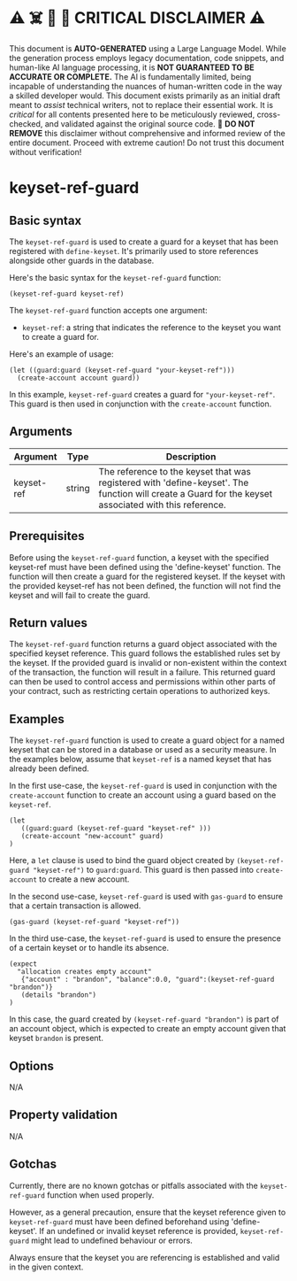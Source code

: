 
# ⚠️ ☠️ 🔮 🤖 CRITICAL DISCLAIMER ⚠️

 
This document is **AUTO-GENERATED** using a Large Language Model. While the generation process employs legacy documentation, code snippets, and human-like AI language processing, it is **NOT GUARANTEED TO BE ACCURATE OR COMPLETE.** The AI is fundamentally limited, being incapable of understanding the nuances of human-written code in the way a skilled developer would. This document exists primarily as an initial draft meant to *assist* technical writers, not to replace their essential work. It is *critical* for all contents presented here to be meticulously reviewed, cross-checked, and validated against the original source code. 🚫 **DO NOT REMOVE** this disclaimer without comprehensive and informed review of the entire document. Proceed with extreme caution! Do not trust this document without verification!

# keyset-ref-guard

## Basic syntax

The `keyset-ref-guard` is used to create a guard for a keyset that has been registered with `define-keyset`. It's primarily used to store references alongside other guards in the database. 

Here's the basic syntax for the `keyset-ref-guard` function:

```pact
(keyset-ref-guard keyset-ref)
```

The `keyset-ref-guard` function accepts one argument:

- `keyset-ref`: a string that indicates the reference to the keyset you want to create a guard for. 

Here's an example of usage:

```pact
(let ((guard:guard (keyset-ref-guard "your-keyset-ref")))
  (create-account account guard))
```

In this example, `keyset-ref-guard` creates a guard for `"your-keyset-ref"`. This guard is then used in conjunction with the `create-account` function.


## Arguments

| Argument    | Type     | Description                                                                                                                                      |
|-------------|----------|--------------------------------------------------------------------------------------------------------------------------------------------------|
| keyset-ref  | string   | The reference to the keyset that was registered with 'define-keyset'. The function will create a Guard for the keyset associated with this reference.                                              |

## Prerequisites

Before using the `keyset-ref-guard` function, a keyset with the specified keyset-ref must have been defined using the 'define-keyset' function. The function will then create a guard for the registered keyset. If the keyset with the provided keyset-ref has not been defined, the function will not find the keyset and will fail to create the guard.

## Return values

The `keyset-ref-guard` function returns a guard object associated with the specified keyset reference. This guard follows the established rules set by the keyset. If the provided guard is invalid or non-existent within the context of the transaction, the function will result in a failure. This returned guard can then be used to control access and permissions within other parts of your contract, such as restricting certain operations to authorized keys.

## Examples

The `keyset-ref-guard` function is used to create a guard object for a named keyset that can be stored in a database or used as a security measure. In the examples below, assume that `keyset-ref` is a named keyset that has already been defined.

In the first use-case, the `keyset-ref-guard` is used in conjunction with the `create-account` function to create an account using a guard based on the `keyset-ref`. 

```pact
(let
   ((guard:guard (keyset-ref-guard "keyset-ref" )))
   (create-account "new-account" guard)
)
```

Here, a `let` clause is used to bind the guard object created by `(keyset-ref-guard "keyset-ref")` to `guard:guard`. This guard is then passed into `create-account` to create a new account.

In the second use-case, `keyset-ref-guard` is used with `gas-guard` to ensure that a certain transaction is allowed. 

```pact
(gas-guard (keyset-ref-guard "keyset-ref"))
```

In the third use-case, the `keyset-ref-guard` is used to ensure the presence of a certain keyset or to handle its absence.

```pact
(expect 
  "allocation creates empty account"
   {"account" : "brandon", "balance":0.0, "guard":(keyset-ref-guard "brandon")}
   (details "brandon")
)
```

In this case, the guard created by `(keyset-ref-guard "brandon")` is part of an account object, which is expected to create an empty account given that keyset `brandon` is present.

## Options

N/A

## Property validation

N/A

## Gotchas

Currently, there are no known gotchas or pitfalls associated with the `keyset-ref-guard` function when used properly.

However, as a general precaution, ensure that the keyset reference given to `keyset-ref-guard` must have been defined beforehand using 'define-keyset'. If an undefined or invalid keyset reference is provided, `keyset-ref-guard` might lead to undefined behaviour or errors. 

Always ensure that the keyset you are referencing is established and valid in the given context.

